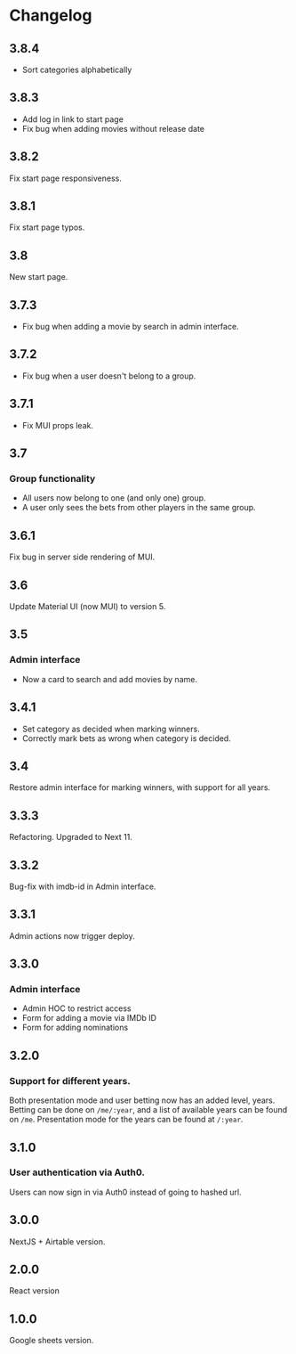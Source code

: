 # Changelog
## 3.8.4
* Sort categories alphabetically

## 3.8.3
* Add log in link to start page
* Fix bug when adding movies without release date

## 3.8.2
Fix start page responsiveness.

## 3.8.1
Fix start page typos.

## 3.8
New start page.

## 3.7.3
* Fix bug when adding a movie by search in admin interface.

## 3.7.2
* Fix bug when a user doesn't belong to a group.

## 3.7.1
* Fix MUI props leak.

## 3.7
### Group functionality
* All users now belong to one (and only one) group.
* A user only sees the bets from other players in the same group.

## 3.6.1
Fix bug in server side rendering of MUI.

## 3.6
Update Material UI (now MUI) to version 5.

## 3.5
### Admin interface
* Now a card to search and add movies by name.

## 3.4.1
* Set category as decided when marking winners.
* Correctly mark bets as wrong when category is decided.

## 3.4
Restore admin interface for marking winners, with support for all years.

## 3.3.3
Refactoring. Upgraded to Next 11.

## 3.3.2
Bug-fix with imdb-id in Admin interface.

## 3.3.1
Admin actions now trigger deploy.

## 3.3.0
### Admin interface
* Admin HOC to restrict access
* Form for adding a movie via IMDb ID
* Form for adding nominations

## 3.2.0
### Support for different years.
Both presentation mode and user betting now has an added level, years. Betting can be done on `/me/:year`, and a list of available years can be found on `/me`. Presentation mode for the years can be found at `/:year`.

## 3.1.0
### User authentication via Auth0.
Users can now sign in via Auth0 instead of going to hashed url.

## 3.0.0
NextJS + Airtable version.

## 2.0.0
React version

## 1.0.0
Google sheets version.